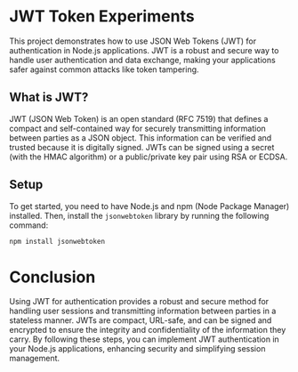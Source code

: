 # JWT Token Experiments

This project demonstrates how to use JSON Web Tokens (JWT) for authentication in Node.js applications. JWT is a robust and secure way to handle user authentication and data exchange, making your applications safer against common attacks like token tampering.

## What is JWT?

JWT (JSON Web Token) is an open standard (RFC 7519) that defines a compact and self-contained way for securely transmitting information between parties as a JSON object. This information can be verified and trusted because it is digitally signed. JWTs can be signed using a secret (with the HMAC algorithm) or a public/private key pair using RSA or ECDSA.

## Setup

To get started, you need to have Node.js and npm (Node Package Manager) installed. Then, install the `jsonwebtoken` library by running the following command:

```sh
npm install jsonwebtoken
```

# Conclusion
Using JWT for authentication provides a robust and secure method for handling user sessions and transmitting information between parties in a stateless manner. JWTs are compact, URL-safe, and can be signed and encrypted to ensure the integrity and confidentiality of the information they carry. By following these steps, you can implement JWT authentication in your Node.js applications, enhancing security and simplifying session management.
